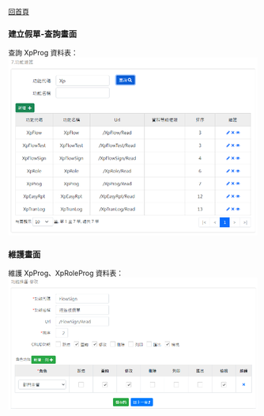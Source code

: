 [回首頁](../../Readme-US.md)
### 建立假單-查詢畫面
查詢 XpProg 資料表：
![查詢畫面](image/xpProg-read.png)

### 維護畫面
維護 XpProg、XpRoleProg 資料表：
![維護畫面](image/xpProg-edit.png)
